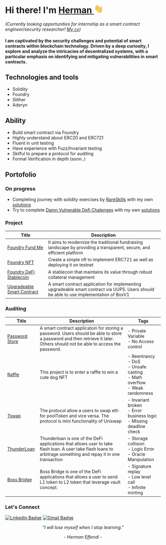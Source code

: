 <h1>
  Hi there! I'm <a href="https://github.com/Defcon27"> Herman </a>  
  <img width="30px" margin="0px" src="https://raw.githubusercontent.com/ABSphreak/ABSphreak/master/gifs/Hi.gif">
</h1> 

*(Currently looking opportunities for internship as a smart contract engineer/security researcher! [My cv](./Herman%20effendi_CV.pdf))*

#### I am captivated by the security challenges and potential of smart contracts within blockchain technology. Driven by a deep curiosity, I explore and analyze the intricacies of decentralized systems, with a particular emphasis on identifying and mitigating vulnerabilities in smart contracts.

## Technologies and tools

- Solidity
- Foundry
- Slither
- Aderyn

## Ability

- Build smart contract via Foundry
- Highly understand about ERC20 and ERC721
- Fluent in unit testing 
- Have experience with Fuzz/Invariant testing
- Skilful to prepare a protocol for auditing
- Formal Verification in depth (soon..)


## Portofolio

### On progress

- Completing journey with solidity exercises by [RareSkills](https://github.com/RareSkills/Solidity-Exercises) with my own [solutions](https://github.com/hrmneffdii/solidity-exercise-by-rareskills)
- Try to complete [Damn Vulnerable Defi Chalenges](https://www.damnvulnerabledefi.xyz) with my own [solutions](https://github.com/hrmneffdii/DVD-V4-Solutions)

### Project


| **Title**                                                                                | **Description**                                                                                                                        |
| ---------------------------------------------------------------------------------------- | -------------------------------------------------------------------------------------------------------------------------------------- |
| [Foundry Fund Me](https://github.com/hrmneffdii/foundry-fund-me/tree/main)               | It aims to modernize the traditional fundraising landscape by providing a transparent, secure, and efficient platform                  |
| [Foundry NFT](https://github.com/hrmneffdii/foundry-nft)                                 | Create a simple nft to implement ERC721 as well as deploying it on testnet                                                             |
| [Foundry DeFi Stablecoin](https://github.com/hrmneffdii/foundry-defi-stablecoin)         | A stablecoin that maintains its value through robust collateral management                                                             |
| [Upgradeable Smart Contract](https://github.com/hrmneffdii/foundry-upgradeable-contract) | A smart contract application for implementing upgradeable smart contract via UUPS. Users should be able to use implementation of BoxV1 |

### Auditing

| **Title**                                                                          | **Description**                                                                                                                                                        | **Tags**                                         |
| ---------------------------------------------------------------------------------- | ---------------------------------------------------------------------------------------------------------------------------------------------------------------------- | ------------------------------------------------ |
| [Password Store](https://github.com/hrmneffdii/Audit-Foundry-Password-Store/blob/passwordstore-audit/audit-data/report.pdf) | A smart contract applicatoin for storing a password. Users should be able to store a password and then retrieve it later. Others should not be able to access the password. | - Private Variable <br> - No Access control |
| [Raffle](https://github.com/hrmneffdii/audit-puppy-raffle/blob/main/audit-data/report.pdf) | This project is to enter a raffle to win a cute dog NFT| - Reentrancy <br> - DoS <br> - Unsafe casting <br> - Math overflow <br> - Weak randomness|
| [Tswap](https://github.com/hrmneffdii/audit-t-swap/blob/main/audit-data/report.pdf) | The protocol allow a users to swap eth for poolToken and vice versa. The protocol is mini functionality of Uniswap | - Invariant broken <br> - Error business logic <br> - Missing deadline check | 
| [ThunderLoan](https://github.com/hrmneffdii/audit-thunderloan/blob/main/audit-data/report.pdf) | Thunderloan is one of the DeFi applications that allows user to take flash loan. A user take flash loans to arbitrage something and repay it in one transaction  | - Storage collision <br> - Logic Error <br> - Oracle Manipulation |
| [Boss Bridge](https://github.com/hrmneffdii/audit-boss-bridge/blob/main/audit-data/report.pdf) | Boss Bridge is one of the DeFi applications that allows a user to send L1 token to L2 token that leverage vault concept. | - Signature replay <br> - Low level call <br> - Infinite minting |
### Let's Connect

[![Linkedin Badge](https://img.shields.io/badge/-LinkedIn-blue?style=flat-square&logo=Linkedin&logoColor=white&link=https://www.linkedin.com/in/herman-effendi/)](https://www.linkedin.com/in/herman-effendi/)
[![Gmail Badge](https://img.shields.io/badge/-Gmail-d14836?style=flat-square&logo=Gmail&logoColor=white&link=mailto:hermaneffendi0502@gmail.com)](mailto:hermaneffendi0502@gmail.com)

<p align="center"><i>“I will lose myself when I stop learning.”</i></p>
<p align="center"><i>- Herman Effendi -</i></p>

